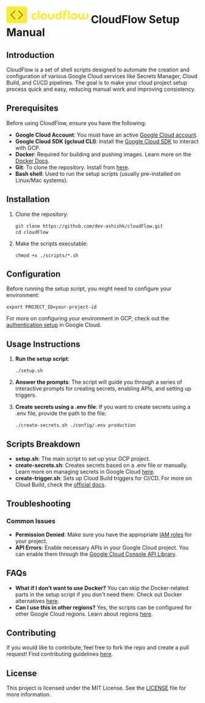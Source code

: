 ![img](../assets/logo.png)
CloudFlow Setup Manual
======================

Introduction
------------

CloudFlow is a set of shell scripts designed to automate the creation and configuration of various Google Cloud services like Secrets Manager, Cloud Build, and CI/CD pipelines. The goal is to make your cloud project setup process quick and easy, reducing manual work and improving consistency.

Prerequisites
-------------

Before using CloudFlow, ensure you have the following:

*   **Google Cloud Account**: You must have an active [Google Cloud account](https://cloud.google.com/).
*   **Google Cloud SDK (gcloud CLI)**: Install the [Google Cloud SDK](https://cloud.google.com/sdk/docs/install) to interact with GCP.
*   **Docker**: Required for building and pushing images. Learn more on the [Docker Docs](https://docs.docker.com/get-docker/).
*   **Git**: To clone the repository. Install from [here](https://git-scm.com/book/en/v2/Getting-Started-Installing-Git).
*   **Bash shell**: Used to run the setup scripts (usually pre-installed on Linux/Mac systems).

Installation
------------

1.  Clone the repository:
    
        git clone https://github.com/dev-ashishk/cloudFlow.git
        cd cloudFlow
    
2.  Make the scripts executable:
    
        chmod +x ./scripts/*.sh
    

Configuration
-------------

Before running the setup script, you might need to configure your environment:

    export PROJECT_ID=your-project-id

For more on configuring your environment in GCP, check out the [authentication setup](https://cloud.google.com/docs/authentication/getting-started) in Google Cloud.

Usage Instructions
------------------

1.  **Run the setup script**:
    
        ./setup.sh
    
2.  **Answer the prompts**: The script will guide you through a series of interactive prompts for creating secrets, enabling APIs, and setting up triggers.
3.  **Create secrets using a .env file**: If you want to create secrets using a .env file, provide the path to the file:
    
        ./create-secrets.sh ./config/.env production
    

Scripts Breakdown
-----------------

*   **setup.sh**: The main script to set up your GCP project.
*   **create-secrets.sh**: Creates secrets based on a .env file or manually. Learn more on managing secrets in Google Cloud [here](https://cloud.google.com/secret-manager).
*   **create-trigger.sh**: Sets up Cloud Build triggers for CI/CD. For more on Cloud Build, check the [official docs](https://cloud.google.com/build).

Troubleshooting
---------------

### Common Issues

*   **Permission Denied**: Make sure you have the appropriate [IAM roles](https://cloud.google.com/iam/docs/understanding-roles) for your project.
*   **API Errors**: Enable necessary APIs in your Google Cloud project. You can enable them through the [Google Cloud Console API Library](https://console.cloud.google.com/apis/library).

FAQs
----

*   **What if I don’t want to use Docker?** You can skip the Docker-related parts in the setup script if you don't need them. Check out Docker alternatives [here](https://cloud.google.com/run).
*   **Can I use this in other regions?** Yes, the scripts can be configured for other Google Cloud regions. Learn about regions [here](https://cloud.google.com/about/locations).

Contributing
------------

If you would like to contribute, feel free to fork the repo and create a pull request! Find contributing guidelines [here](https://opensource.google/docs/starting/).

License
-------

This project is licensed under the MIT License. See the [LICENSE](LICENSE) file for more information.